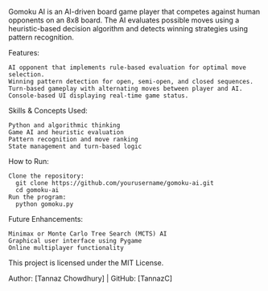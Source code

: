 Gomoku AI is an AI-driven board game player that competes against human opponents on an 8x8 board. The AI evaluates possible moves using a heuristic-based decision algorithm and detects winning strategies using pattern recognition.

Features:

    AI opponent that implements rule-based evaluation for optimal move selection.
    Winning pattern detection for open, semi-open, and closed sequences.
    Turn-based gameplay with alternating moves between player and AI.
    Console-based UI displaying real-time game status.

Skills & Concepts Used:

    Python and algorithmic thinking
    Game AI and heuristic evaluation
    Pattern recognition and move ranking
    State management and turn-based logic

How to Run:

    Clone the repository:
      git clone https://github.com/yourusername/gomoku-ai.git
      cd gomoku-ai
    Run the program:
      python gomoku.py
      
Future Enhancements:

    Minimax or Monte Carlo Tree Search (MCTS) AI
    Graphical user interface using Pygame
    Online multiplayer functionality

This project is licensed under the MIT License.

Author: [Tannaz Chowdhury] | GitHub: [TannazC]
